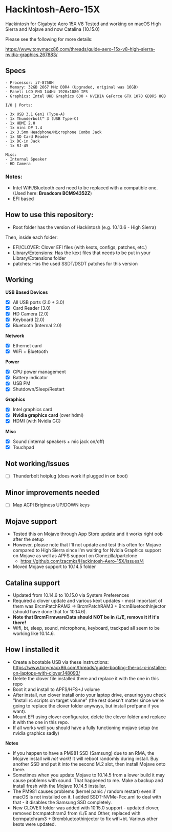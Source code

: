 # Hackintosh-Aero-15X
Hackintosh for Gigabyte Aero 15X V8
Tested and working on macOS High Sierra and Mojave and now Catalina (10.15.0)

Please see the following for more details:

https://www.tonymacx86.com/threads/guide-aero-15x-v8-high-sierra-nvidia-graphics.267883/

## Specs

```
- Processor: i7-8750H
- Memory: 32GB 2667 MHz DDR4 (Upgraded, original was 16GB)
- Panel: LCD FHD 144Hz 1920x1080 IPS
- Graphics: Intel UHD Graphics 630 + NVIDIA GeForce GTX 1070 GDDR5 8GB

I/O | Ports:

- 3x USB 3.1 Gen1 (Type-A)
- 1x Thunderbolt™ 3 (USB Type-C)
- 1x HDMI 2.0
- 1x mini DP 1.4
- 1x 3.5mm Headphone/Microphone Combo Jack
- 1x SD Card Reader
- 1x DC-in Jack
- 1x RJ-45

Misc:
- Internal Speaker
- HD Camera
```
### Notes:
- Intel WiFi/Bluetooth card need to be replaced with a compatible one. (Used here: **Broadcom BCM94352Z**)
- EFI based

## How to use this repository:
- Root folder has the version of Hackintosh (e.g. 10.13.6 - High Sierra)

Then, inside each folder:
- EFI/CLOVER: Clover EFI files (with kexts, configs, patches, etc.)
- Library/Extensions: Has the kext files that needs to be put in your Library/Extensions folder
- patches: Has the used SSDT/DSDT patches for this version

## Working

**USB Based Devices**
- [x] All USB ports (2.0 + 3.0)
- [x] Card Reader (3.0)
- [x] HD Camera (2.0)
- [x] Keyboard (2.0)
- [x] Bluetooth (Internal 2.0)

**Network**
- [x] Ethernet card
- [x] WiFi + Bluetooth

**Power**
- [x] CPU power management
- [x] Battery indicator
- [x] USB PM
- [x] Shutdown/Sleep/Restart

**Graphics**
- [x] Intel graphics card
- [x] **Nvidia graphics card** (over hdmi)
- [x] HDMI (with Nvidia GC)

**Misc**
- [x] Sound (internal speakers + mic jack on/off)
- [x] Touchpad

## Not working/Issues
- [ ] Thunderbolt hotplug (does work if plugged in on boot)

## Minor improvements needed
- [ ] Map ACPI Brigtness UP/DOWN keys

## Mojave support
- Tested this on Mojave through App Store update and it works right oob after the setup
- However, please note that I'll not update and test this often for Mojave compared to High Sierra since I'm waiting for Nvidia Graphics support on Mojave as well as APFS support on Clonezilla/partclone
   - https://github.com/zacmks/Hackintosh-Aero-15X/issues/4
- Moved Mojave support to 10.14.5 folder

## Catalina support
- Updated from 10.14.6 to 10.15.0 via System Preferences
- Required a clover update and various kext updates - most important of them was BrcmPatchRAM2 -> BrcmPatchRAM3 + BrcmBluetoothInjector (should have done that for 10.14.6). 
- **Note that BrcmFirmwareData should NOT be in /L/E, remove it if it's there!**
- Wifi, bt, sleep, sound, microphone, keyboard, trackpad all seem to be working like 10.14.6.

## How I installed it
- Create a bootable USB via these instructions: https://www.tonymacx86.com/threads/guide-booting-the-os-x-installer-on-laptops-with-clover.148093/
- Delete the clover file installed there and replace it with the one in this repo
- Boot it and install to APFS/HFS+J volume
- After install, run clover install onto your laptop drive, ensuring you check "Install rc scripts on target volume" (the rest doesn't matter since we're going to replace the clover folder anyways, but install prefpane if you want).
- Mount EFI using clover configurator, delete the clover folder and replace it with the one in this repo.
- If all works well you should have a fully functioning mojave setup (no nvidia graphics sadly)

**Notes**
- If you happen to have a PM981 SSD (Samsung) due to an RMA, the Mojave install *will not work*! It will reboot randomly during install. Buy another SSD and put it into the second M.2 slot, then install Mojave onto there.
- Sometimes when you update Mojave to 10.14.5 from a lower build it may cause problems with sound. That happened to me. Make a backup and install fresh with the Mojave 10.14.5 installer.
- The PM981 causes problems (kernel panic / random restart) even if macOS is not installed on it. I added SSDT-NVMe-Pcc.aml to deal with that - it disables the Samsung SSD completely.
- New CLOVER folder was added with 10.15.0 support - updated clover, removed brcmpatchram2 from /L/E and Other, replaced with bcrmpatchram3 + Brcmbluetoothinjector to fix wifi+bt. Various other kexts were updated.
